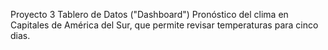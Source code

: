 Proyecto  3 Tablero de Datos ("Dashboard") 
Pronóstico del clima en Capitales de América del Sur, que permite revisar temperaturas para cinco dias.

